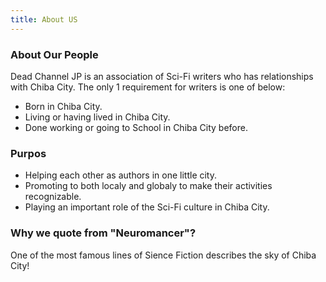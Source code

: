 ```yaml
---
title: About US
---
```


### About Our People

<!--
DCJPは日本国千葉県千葉市に縁のあるSF作家の協会です。参加している作家は以下のいずれかの要件を満たしています。
-->

Dead Channel JP is an association of Sci-Fi writers who has relationships with Chiba City.
The only 1 requirement for writers is one of below:

<!--
・千葉市出身である。
・在住もしくは住んでいたことがある。
・通勤、あるいは通学をしている／していた。
-->

- Born in Chiba City.
- Living or having lived in Chiba City.
- Done working or going to School in Chiba City before. 

### Purpos

<!--
・地縁のある作家の相互扶助を促進する。
・参加している作家の情報を国内・海外双方に発信し、その活動の認知に努める。
-->

- Helping each other as authors in one little city.
- Promoting to both localy and globaly to make their activities recognizable.
- Playing an important role of the Sci-Fi culture in Chiba City.

### Why we quote from "Neuromancer"?

One of the most famous lines of Sience Fiction describes the sky of Chiba City!

